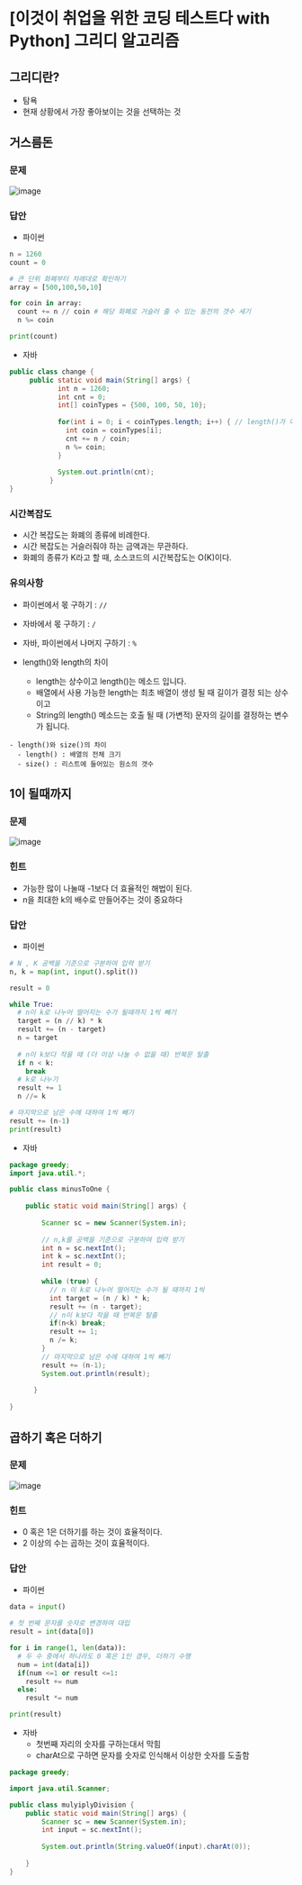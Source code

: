 # [이것이 취업을 위한 코딩 테스트다 with Python] 그리디 알고리즘
## 그리디란?
- 탐욕
- 현재 상황에서 가장 좋아보이는 것을 선택하는 것

## 거스름돈

### 문제 
![image](https://user-images.githubusercontent.com/66978721/102842760-0dd17980-444b-11eb-86b5-a13e5add63fb.png)


### 답안

- 파이썬

```python
n = 1260
count = 0

# 큰 단위 화폐부터 차례대로 확인하기
array = [500,100,50,10]

for coin in array:
  count += n // coin # 해당 화폐로 거슬러 줄 수 있는 동전의 갯수 세기
  n %= coin

print(count)  
```

- 자바

```java
public class change {
	 public static void main(String[] args) {
		    int n = 1260;
		    int cnt = 0;
		    int[] coinTypes = {500, 100, 50, 10};
		    
		    for(int i = 0; i < coinTypes.length; i++) { // length()가 아님
		      int coin = coinTypes[i];
		      cnt += n / coin;
		      n %= coin;
		    }
		    
		    System.out.println(cnt);
		  }
}
```

### 시간복잡도 
- 시간 복잡도는 화폐의 종류에 비례한다.
- 시간 복잡도는 거슬러줘야 하는 금액과는 무관하다.
- 화폐의 종류가 K라고 할 때, 소스코드의 시간복잡도는 O(K)이다.

### 유의사항
- 파이썬에서 몫 구하기 : `//`
- 자바에서 몫 구하기 : `/`
- 자바, 파이썬에서 나머지 구하기 : `%`

- length()와 length의 차이
  - length는 상수이고 length()는 메소드 입니다. 
  - 배열에서 사용 가능한 length는 최초 배열이 생성 될 때 길이가 결정 되는 상수 이고 
  - String의 length() 메소드는 호출 될 때 (가변적) 문자의 길이를 결정하는 변수가 됩니다.

```tip
- length()와 size()의 차이
  - length() : 배열의 전체 크기
  - size() : 리스트에 들어있는 원소의 갯수
```

## 1이 될때까지 

### 문제
![image](https://user-images.githubusercontent.com/66978721/102842760-0dd17980-444b-11eb-86b5-a13e5add63fb.png)


### 힌트
- 가능한 많이 나눌때 -1보다 더 효율적인 해법이 된다.
- n을 최대한 k의 배수로 만들어주는 것이 중요하다

### 답안

- 파이썬

```python
# N , K 공백을 기준으로 구분하여 입력 받기
n, k = map(int, input().split())

result = 0

while True:
  # n이 k로 나누어 떨어지는 수가 될때까지 1씩 빼기
  target = (n // k) * k 
  result += (n - target)
  n = target
  
  # n이 k보다 작을 때 (더 이상 나눌 수 없을 때) 반복문 탈출
  if n < k:
    break
  # k로 나누기
  result += 1
  n //= k

# 마지막으로 남은 수에 대하여 1씩 빼기
result += (n-1)
print(result)  
```

- 자바

```java
package greedy;
import java.util.*;

public class minusToOne {
	
	public static void main(String[] args) {
		
	    Scanner sc = new Scanner(System.in);
	    
	    // n,k를 공백을 기준으로 구분하여 입력 받기
	    int n = sc.nextInt();
	    int k = sc.nextInt();
	    int result = 0;
	    
	    while (true) {
	      // n 이 k로 나누어 떨어지는 수가 될 때까지 1씩 
	      int target = (n / k) * k;
	      result += (n - target);
	      // n이 k보다 작을 때 반복문 탈출
	      if(n<k) break;
	      result += 1;
	      n /= k;
	    }
	    // 마지막으로 남은 수에 대하여 1씩 빼기
	    result += (n-1);
	    System.out.println(result);
	    
	  }
	
}
```


## 곱하기 혹은 더하기

### 문제
![image](https://user-images.githubusercontent.com/66978721/102848194-8e967280-4457-11eb-9f9a-0f783e72ec64.png)

### 힌트

- 0 혹은 1은 더하기를 하는 것이 효율적이다.
- 2 이상의 수는 곱하는 것이 효율적이다.

### 답안

- 파이썬 

```python
data = input()

# 첫 번째 문자를 숫자로 변경하여 대입
result = int(data[0])

for i in range(1, len(data)):
  # 두 수 중에서 하나라도 0 혹은 1인 경우, 더하기 수행
  num = int(data[i])
  if(num <=1 or result <=1:
    result += num
  else:
    result *= num

print(result)
```

- 자바 
  - 첫번째 자리의 숫자를 구하는대서 막힘
  - charAt으로 구하면 문자를 숫자로 인식해서 이상한 숫자를 도출함


```java
package greedy;

import java.util.Scanner;

public class mulyiplyDivision {
	public static void main(String[] args) {
		Scanner sc = new Scanner(System.in);
		int input = sc.nextInt();
		
		System.out.println(String.valueOf(input).charAt(0));
		
	}
}
```

